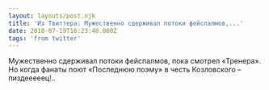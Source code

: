 ```yaml
---
layout: layouts/post.njk
title: 'Из Твиттера: Мужественно сдерживал потоки фейспалмов,...'
date: 2018-07-19T16:23:48.000Z
tags: 'from twitter'
---
```



Мужественно сдерживал потоки фейспалмов, пока смотрел «Тренера». Но когда фанаты поют «Последнюю поэму» в честь Козловского – пиздееееец!..
